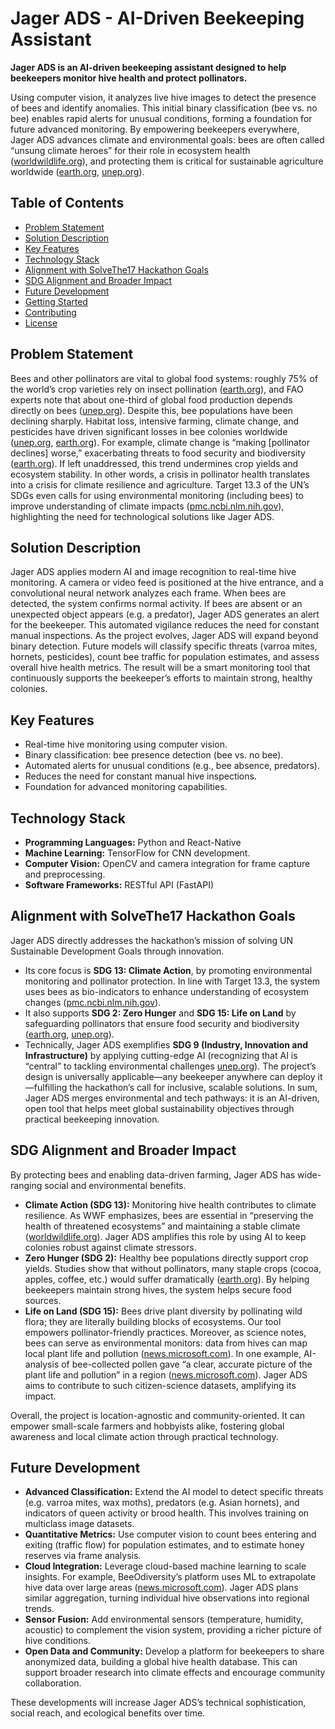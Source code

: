 # Jager ADS - AI-Driven Beekeeping Assistant

**Jager ADS is an AI-driven beekeeping assistant designed to help beekeepers monitor hive health and protect pollinators.**

Using computer vision, it analyzes live hive images to detect the presence of bees and identify anomalies. This initial binary classification (bee vs. no bee) enables rapid alerts for unusual conditions, forming a foundation for future advanced monitoring. By empowering beekeepers everywhere, Jager ADS advances climate and environmental goals: bees are often called “unsung climate heroes” for their role in ecosystem health ([worldwildlife.org](https://www.worldwildlife.org/)), and protecting them is critical for sustainable agriculture worldwide ([earth.org](https://earth.org/), [unep.org](https://www.unep.org/)).

## Table of Contents

- [Problem Statement](#problem-statement)
- [Solution Description](#solution-description)
- [Key Features](#key-features)
- [Technology Stack](#technology-stack)
- [Alignment with SolveThe17 Hackathon Goals](#alignment-with-solvethe17-hackathon-goals)
- [SDG Alignment and Broader Impact](#sdg-alignment-and-broader-impact)
- [Future Development](#future-development)
- [Getting Started](#getting-started)
- [Contributing](#contributing)
- [License](#license)

## Problem Statement

Bees and other pollinators are vital to global food systems: roughly 75% of the world’s crop varieties rely on insect pollination ([earth.org](https://earth.org/)), and FAO experts note that about one-third of global food production depends directly on bees ([unep.org](https://www.unep.org/)). Despite this, bee populations have been declining sharply. Habitat loss, intensive farming, climate change, and pesticides have driven significant losses in bee colonies worldwide ([unep.org](https://www.unep.org/), [earth.org](https://earth.org/)). For example, climate change is “making [pollinator declines] worse,” exacerbating threats to food security and biodiversity ([earth.org](https://earth.org/)). If left unaddressed, this trend undermines crop yields and ecosystem stability. In other words, a crisis in pollinator health translates into a crisis for climate resilience and agriculture. Target 13.3 of the UN’s SDGs even calls for using environmental monitoring (including bees) to improve understanding of climate impacts ([pmc.ncbi.nlm.nih.gov](https://www.pmc.ncbi.nlm.nih.gov/)), highlighting the need for technological solutions like Jager ADS.

## Solution Description

Jager ADS applies modern AI and image recognition to real-time hive monitoring. A camera or video feed is positioned at the hive entrance, and a convolutional neural network analyzes each frame. When bees are detected, the system confirms normal activity. If bees are absent or an unexpected object appears (e.g. a predator), Jager ADS generates an alert for the beekeeper. This automated vigilance reduces the need for constant manual inspections. As the project evolves, Jager ADS will expand beyond binary detection. Future models will classify specific threats (varroa mites, hornets, pesticides), count bee traffic for population estimates, and assess overall hive health metrics. The result will be a smart monitoring tool that continuously supports the beekeeper’s efforts to maintain strong, healthy colonies.

## Key Features

*   Real-time hive monitoring using computer vision.
*   Binary classification: bee presence detection (bee vs. no bee).
*   Automated alerts for unusual conditions (e.g., bee absence, predators).
*   Reduces the need for constant manual hive inspections.
*   Foundation for advanced monitoring capabilities.

## Technology Stack

*   **Programming Languages:** Python and React-Native
*   **Machine Learning:** TensorFlow for CNN development.
*   **Computer Vision:** OpenCV and camera integration for frame capture and preprocessing.
*   **Software Frameworks:** RESTful API (FastAPI)

## Alignment with SolveThe17 Hackathon Goals

Jager ADS directly addresses the hackathon’s mission of solving UN Sustainable Development Goals through innovation.
*   Its core focus is **SDG 13: Climate Action**, by promoting environmental monitoring and pollinator protection. In line with Target 13.3, the system uses bees as bio-indicators to enhance understanding of ecosystem changes ([pmc.ncbi.nlm.nih.gov](https://www.pmc.ncbi.nlm.nih.gov/)).
*   It also supports **SDG 2: Zero Hunger** and **SDG 15: Life on Land** by safeguarding pollinators that ensure food security and biodiversity ([earth.org](https://earth.org/), [unep.org](https://www.unep.org/)).
*   Technically, Jager ADS exemplifies **SDG 9 (Industry, Innovation and Infrastructure)** by applying cutting-edge AI (recognizing that AI is “central” to tackling environmental challenges [unep.org](https://www.unep.org/)).
The project’s design is universally applicable—any beekeeper anywhere can deploy it—fulfilling the hackathon’s call for inclusive, scalable solutions. In sum, Jager ADS merges environmental and tech pathways: it is an AI-driven, open tool that helps meet global sustainability objectives through practical beekeeping innovation.

## SDG Alignment and Broader Impact

By protecting bees and enabling data-driven farming, Jager ADS has wide-ranging social and environmental benefits.
*   **Climate Action (SDG 13):** Monitoring hive health contributes to climate resilience. As WWF emphasizes, bees are essential in “preserving the health of threatened ecosystems” and maintaining a stable climate ([worldwildlife.org](https://www.worldwildlife.org/)). Jager ADS amplifies this role by using AI to keep colonies robust against climate stressors.
*   **Zero Hunger (SDG 2):** Healthy bee populations directly support crop yields. Studies show that without pollinators, many staple crops (cocoa, apples, coffee, etc.) would suffer dramatically ([earth.org](https://earth.org/)). By helping beekeepers maintain strong hives, the system helps secure food sources.
*   **Life on Land (SDG 15):** Bees drive plant diversity by pollinating wild flora; they are literally building blocks of ecosystems. Our tool empowers pollinator-friendly practices. Moreover, as science notes, bees can serve as environmental monitors: data from hives can map local plant life and pollution ([news.microsoft.com](https://news.microsoft.com/)). In one example, AI-analysis of bee-collected pollen gave “a clear, accurate picture of the plant life and pollution” in a region ([news.microsoft.com](https://news.microsoft.com/)). Jager ADS aims to contribute to such citizen-science datasets, amplifying its impact.

Overall, the project is location-agnostic and community-oriented. It can empower small-scale farmers and hobbyists alike, fostering global awareness and local climate action through practical technology.

## Future Development

*   **Advanced Classification:** Extend the AI model to detect specific threats (e.g. varroa mites, wax moths), predators (e.g. Asian hornets), and indicators of queen activity or brood health. This involves training on multiclass image datasets.
*   **Quantitative Metrics:** Use computer vision to count bees entering and exiting (traffic flow) for population estimates, and to estimate honey reserves via frame analysis.
*   **Cloud Integration:** Leverage cloud-based machine learning to scale insights. For example, BeeOdiversity’s platform uses ML to extrapolate hive data over large areas ([news.microsoft.com](https://news.microsoft.com/)). Jager ADS plans similar aggregation, turning individual hive observations into regional trends.
*   **Sensor Fusion:** Add environmental sensors (temperature, humidity, acoustic) to complement the vision system, providing a richer picture of hive conditions.
*   **Open Data and Community:** Develop a platform for beekeepers to share anonymized data, building a global hive health database. This can support broader research into climate effects and encourage community collaboration.

These developments will increase Jager ADS’s technical sophistication, social reach, and ecological benefits over time.

